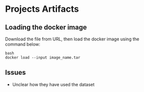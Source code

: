 # Projects Artifacts

## Loading the docker image

Download the file from URL, then load the docker image using the command below:

```
bash
docker load --input image_name.tar
```

## Issues
- Unclear how they have used the dataset